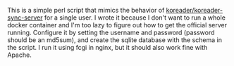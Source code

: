 This is a simple perl script that mimics the behavior of [koreader/koreader-sync-server](https://github.com/koreader/koreader-sync-server) for a single user. I wrote it because I don't want to run a whole docker container and I'm too lazy to figure out how to get the official server running. Configure it by setting the username and password (password should be an md5sum), and create the sqlite database with the schema in the script. I run it using fcgi in nginx, but it should also work fine with Apache.
